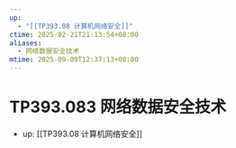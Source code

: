 ```yaml
---
up:
  - "[[TP393.08 计算机网络安全]]"
ctime: 2025-02-21T21:13:54+08:00
aliases:
  - 网络数据安全技术
mtime: 2025-09-09T12:37:13+08:00
---
```


# TP393.083 网络数据安全技术

- up: [[TP393.08 计算机网络安全]]
